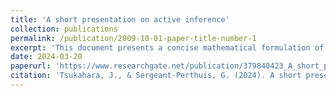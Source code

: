 ```yaml
---
title: 'A short presentation on active inference'
collection: publications
permalink: /publication/2009-10-01-paper-title-number-1
excerpt: 'This document presents a concise mathematical formulation of Active inference. Active inference is an algorithm that aims to model adaptive behaviors and has a wide range of applications, in particular when the number of parameters used to describe a phenomenon is of reasonable size. In the simplest setting, an agent has a generative model of the time evolution of its environment and of the consequences of its actions on its environment. The agent infers beliefs about its environment through noisy observations and plans its actions in a Bayesian fashion, i.e. rewards are stochastic and best action is chosen by maximizing the likelihood of possible actions.'
date: 2024-03-20
paperurl: 'https://www.researchgate.net/publication/379840423_A_short_presentation_of_Active_Inference'
citation: 'Tsukahara, J., & Sergeant-Perthuis, G. (2024). A short presentation of Active Inference. Unpublished. https://doi.org/10.13140/RG.2.2.36031.73120.'
---
```



